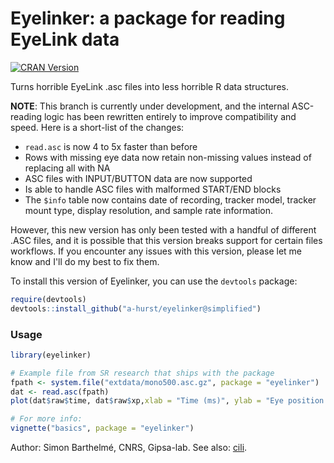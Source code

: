 # Eyelinker: a package for reading EyeLink data

[![CRAN Version](http://www.r-pkg.org/badges/version/eyelinker)](https://cran.rstudio.com/web/packages/eyelinker)

Turns horrible EyeLink .asc files into less horrible R data structures.

**NOTE**: This branch is currently under development, and the internal ASC-reading logic has been
rewritten entirely to improve compatibility and speed. Here is a short-list of the changes:

 - `read.asc` is now 4 to 5x faster than before
 - Rows with missing eye data now retain non-missing values instead of replacing all with NA
 - ASC files with INPUT/BUTTON data are now supported
 - Is able to handle ASC files with malformed START/END blocks
 - The `$info` table now contains date of recording, tracker model, tracker mount type, display
   resolution, and sample rate information.

However, this new version has only been tested with a handful of different .ASC files, and it is
possible that this version breaks support for certain files workflows. If you encounter any issues
with this version, please let me know and I'll do my best to fix them.

To install this version of Eyelinker, you can use the `devtools` package:

```r
require(devtools)
devtools::install_github("a-hurst/eyelinker@simplified")
```

### Usage

```r
library(eyelinker)

# Example file from SR research that ships with the package
fpath <- system.file("extdata/mono500.asc.gz", package = "eyelinker")
dat <- read.asc(fpath)
plot(dat$raw$time, dat$raw$xp,xlab = "Time (ms)", ylab = "Eye position along x-axis (pix)")

# For more info:
vignette("basics", package = "eyelinker")
```

Author: Simon Barthelmé, CNRS, Gipsa-lab. See also: [cili](https://github.com/beOn/cili).

